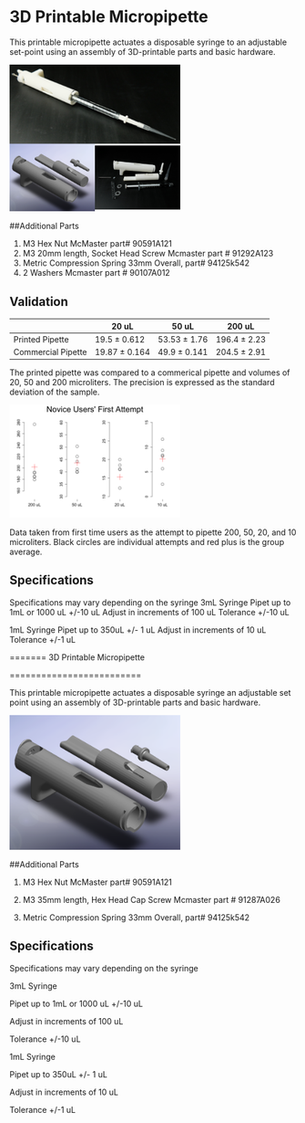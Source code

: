 3D Printable Micropipette
=========================

This printable micropipette actuates a disposable syringe to an adjustable set-point using an assembly of 3D-printable parts and basic hardware.


<img src="images/complete.png" alt="image" style="width: 300px;"/>


##Additional Parts

1. M3 Hex Nut McMaster part# 90591A121
2. M3 20mm length, Socket Head Screw Mcmaster part # 91292A123
3. Metric Compression Spring 33mm Overall, part# 94125k542
4. 2 Washers Mcmaster part # 90107A012


Validation
----

|                    | 20 uL         | 50 uL        | 200 uL       |
|--------------------|---------------|--------------|--------------|
| Printed Pipette    | 19.5 ± 0.612  | 53.53 ± 1.76 | 196.4 ± 2.23 |
| Commercial Pipette | 19.87 ± 0.164 | 49.9 ± 0.141 | 204.5 ± 2.91 |

The printed pipette was compared to a commerical pipette and volumes of 20, 50 and 200 microliters. The precision is expressed as the standard deviation of the sample.


<img src="images/average-first-attempt.png" alt="image" style="width: 300px;"/>

Data taken from first time users as the attempt to pipette 200, 50, 20, and 10 microliters. Black circles are individual attempts and red plus is the group average.


## Specifications
Specifications may vary depending on the syringe
3mL Syringe
Pipet up to 1mL or 1000 uL +/-10 uL
Adjust in increments of 100 uL
Tolerance +/-10 uL

1mL Syringe 
Pipet up to 350uL +/- 1 uL
Adjust in increments of 10 uL
Tolerance +/-1 uL 

=======
3D Printable Micropipette

=========================



This printable micropipette actuates a disposable syringe an adjustable set point using an assembly of 3D-printable parts and basic hardware.





<img src="images/render-parts.PNG" alt="image" style="width: 300px;"/>





##Additional Parts



1. M3 Hex Nut McMaster part# 90591A121

2. M3 35mm length, Hex Head Cap Screw Mcmaster part # 91287A026

3. Metric Compression Spring 33mm Overall, part# 94125k542


## Specifications

Specifications may vary depending on the syringe

3mL Syringe

Pipet up to 1mL or 1000 uL +/-10 uL

Adjust in increments of 100 uL

Tolerance +/-10 uL



1mL Syringe 

Pipet up to 350uL +/- 1 uL

Adjust in increments of 10 uL

Tolerance +/-1 uL 